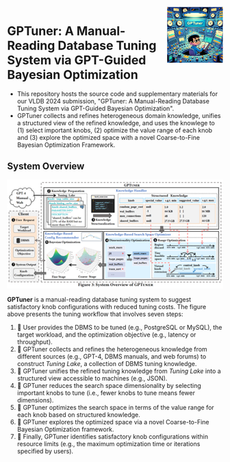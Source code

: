 <img align='right' src="/assets/gptuner.png" alt="GPTuner logo" width="130">

# GPTuner: A Manual-Reading Database Tuning System via GPT-Guided Bayesian Optimization

- This repository hosts the source code and supplementary materials for our VLDB 2024 submission, "GPTuner: A Manual-Reading Database Tuning System via GPT-Guided Bayesian Optimization". 
- GPTuner collects and refines heterogeneous domain knowledge, unifies a structured view of the refined knowledge, and uses the knowlege to (1) select important knobs, (2) optimize the value range of each knob and (3) explore the optimized space with a novel Coarse-to-Fine Bayesian Optimization Framework.


## System Overview

<img src="/assets/gptuner_overview.png" alt="GPTuner overview" width="800">

**GPTuner** is a manual-reading database tuning system to suggest satisfactory knob configurations with reduced tuning costs. The figure above presents the tuning workflow that involves seven steps:
1. 📌 User provides the DBMS to be tuned (e.g., PostgreSQL or MySQL), the target workload, and the optimization objective (e.g., latency or throughput).
2. 📌 GPTuner collects and refines the heterogeneous knowledge from different sources (e.g., GPT-4, DBMS manuals, and web forums) to construct _Tuning Lake_, a collection of DBMS tuning knowledge.
3. 📌 GPTuner unifies the refined tuning knowledge from _Tuning Lake_ into a structured view accessible to machines (e.g., JSON).
4. 📌 GPTuner reduces the search space dimensionality by selecting important knobs to tune (i.e., fewer knobs to tune means fewer dimensions).
5. 📌 GPTuner optimizes the search space in terms of the value range for each knob based on structured knowledge.
6. 📌 GPTuner explores the optimized space via a novel Coarse-to-Fine Bayesian Optimization framework.
7. 📌 Finally, GPTuner identifies satisfactory knob configurations within resource limits (e.g., the maximum optimization time or iterations specified by users).
